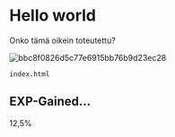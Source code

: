 # Hello world

Onko tämä oikein toteutettu? 

![bbc8f0826d5c77e6915bb76b9d23ec28](https://github.com/Andtonyk/h1---Debian/assets/149326156/cf0c6140-3e36-4264-bfd7-e297f2426ae9)

    index.html
    
## EXP-Gained...
12,5%
